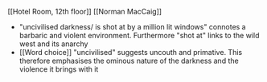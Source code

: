 [[Hotel Room, 12th floor]] [[Norman MacCaig]]
- "uncivilised darkness/ is shot at by a million lit windows" connotes a barbaric and violent environment. Furthermore "shot at" links to the wild west and its anarchy
- [[Word choice]] "uncivilised" suggests uncouth and primative. This therefore emphasises the ominous nature of the darkness and the violence it brings with it